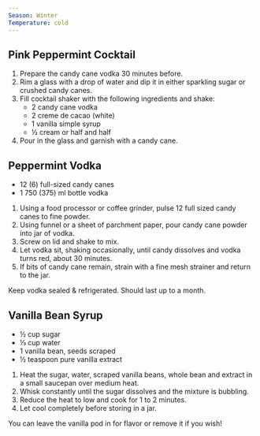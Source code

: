 ```yaml
---
Season: Winter
Temperature: cold
---
```


## Pink Peppermint Cocktail 

1. Prepare the candy cane vodka 30 minutes before.
2. Rim a glass with a drop of water and dip it in either sparkling sugar or crushed candy canes. 
3. Fill cocktail shaker with the following ingredients and shake:
    - 2 candy cane vodka
    - 2 creme de cacao (white)
    - 1 vanilla simple syrup
    - ½ cream or half and half
4. Pour in the glass and garnish with a candy cane.

## Peppermint Vodka

- 12 (6) full-sized candy canes
- 1  750 (375) ml bottle vodka

1. Using a food processor or coffee grinder, pulse 12 full sized candy canes to fine powder. 
2. Using funnel or a sheet of parchment paper, pour candy cane powder into jar of vodka. 
3. Screw on lid and shake to mix. 
4. Let vodka sit, shaking occasionally, until candy dissolves and vodka turns red, about 30 minutes.  
5. If bits of candy cane remain, strain with a fine mesh strainer and return to the jar.

Keep vodka sealed & refrigerated. Should last up to a month.

## Vanilla Bean Syrup

- ½ cup sugar
- ⅓ cup water
- 1 vanilla bean, seeds scraped
- ½ teaspoon pure vanilla extract

1. Heat the sugar, water, scraped vanilla beans, whole bean and extract in a small saucepan over medium heat.
2. Whisk constantly until the sugar dissolves and the mixture is bubbling.
3. Reduce the heat to low and cook for 1 to 2 minutes.
4. Let cool completely before storing in a jar.

You can leave the vanilla pod in for flavor or remove it if you wish!
